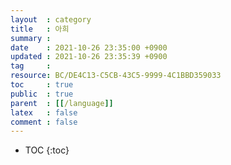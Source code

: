 ```yaml
---
layout  : category
title   : 아희
summary : 
date    : 2021-10-26 23:35:00 +0900
updated : 2021-10-26 23:35:39 +0900
tag     : 
resource: BC/DE4C13-C5CB-43C5-9999-4C1BBD359033
toc     : true
public  : true
parent  : [[/language]]
latex   : false
comment : false
---
```

* TOC
{:toc}

